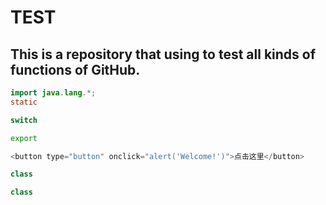 TEST
===========================
This is a repository that using to test all kinds of functions of GitHub.
---------------------------

```Java
import java.lang.*;
static
```
```c
switch
```
```Bash
export
```
```javascript
<button type="button" onclick="alert('Welcome!')">点击这里</button>
```
```c++
class
```
```cpp
class
```

